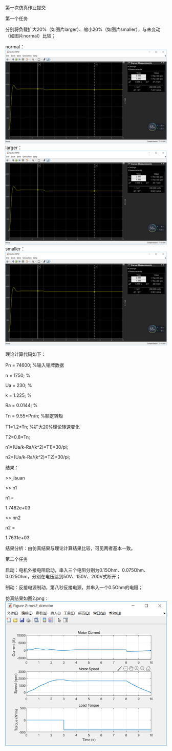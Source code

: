 第一次仿真作业提交

第一个任务

分别将负载扩大20%（如图片larger）、缩小20%（如图片smaller），与未变动（如图片normal）比较；

normal：
![Image text](https://github.com/19xp98/homework/blob/master/U201615654/%E4%BB%BF%E7%9C%9F%E4%BD%9C%E4%B8%9A1-%E7%9B%B4%E6%B5%81%E7%94%B5%E6%9C%BA/normal.png)
larger：
![Image text](https://github.com/19xp98/homework/blob/master/U201615654/%E4%BB%BF%E7%9C%9F%E4%BD%9C%E4%B8%9A1-%E7%9B%B4%E6%B5%81%E7%94%B5%E6%9C%BA/larger.png)
smaller：
![Image text](https://github.com/19xp98/homework/blob/master/U201615654/%E4%BB%BF%E7%9C%9F%E4%BD%9C%E4%B8%9A1-%E7%9B%B4%E6%B5%81%E7%94%B5%E6%9C%BA/smaller.png)

理论计算代码如下：

Pn = 74600; %输入铭牌数据

n = 1750; %

Ua = 230; %

k = 1.225; %

Ra = 0.0144; %

Tn = 9.55\*Pn/n; %额定转矩

T1=1.2\*Tn; %扩大20%理论转速变化

T2=0.8\*Tn;

n1=(Ua/k-Ra/(k\^2)\*T1)\*30/pi;

n2=(Ua/k-Ra/(k\^2)\*T2)\*30/pi;

结果：

\>\> jisuan

\>\> n1

n1 =

1.7482e+03

\>\> nn2

n2 =

1.7631e+03


结果分析：由仿真结果与理论计算结果比较，可见两者基本一致。

第二个任务

启动：电机外接电阻启动，串入三个电阻分别为0.15Ohm、0.075Ohm、0.025Ohm，分别在电压达到50V、150V、200V式断开；

制动：反接电源制动，第八秒反接电源，并串入一个0.5Ohm的电阻；

仿真结果如图2.png：
![Image text](https://github.com/19xp98/homework/blob/master/U201615654/%E4%BB%BF%E7%9C%9F%E4%BD%9C%E4%B8%9A1-%E7%9B%B4%E6%B5%81%E7%94%B5%E6%9C%BA/2.png)
